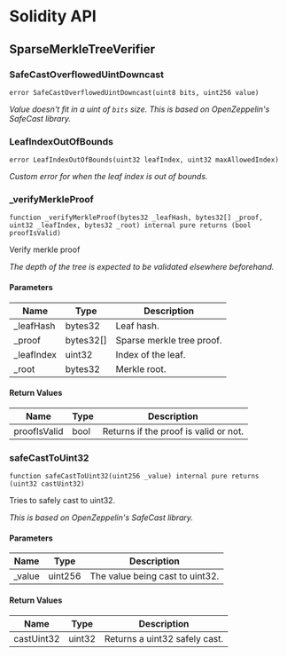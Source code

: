 # Solidity API

## SparseMerkleTreeVerifier

### SafeCastOverflowedUintDowncast

```solidity
error SafeCastOverflowedUintDowncast(uint8 bits, uint256 value)
```

_Value doesn't fit in a uint of `bits` size.
This is based on OpenZeppelin's SafeCast library._

### LeafIndexOutOfBounds

```solidity
error LeafIndexOutOfBounds(uint32 leafIndex, uint32 maxAllowedIndex)
```

_Custom error for when the leaf index is out of bounds._

### _verifyMerkleProof

```solidity
function _verifyMerkleProof(bytes32 _leafHash, bytes32[] _proof, uint32 _leafIndex, bytes32 _root) internal pure returns (bool proofIsValid)
```

Verify merkle proof

_The depth of the tree is expected to be validated elsewhere beforehand._

#### Parameters

| Name | Type | Description |
| ---- | ---- | ----------- |
| _leafHash | bytes32 | Leaf hash. |
| _proof | bytes32[] | Sparse merkle tree proof. |
| _leafIndex | uint32 | Index of the leaf. |
| _root | bytes32 | Merkle root. |

#### Return Values

| Name | Type | Description |
| ---- | ---- | ----------- |
| proofIsValid | bool | Returns if the proof is valid or not. |

### safeCastToUint32

```solidity
function safeCastToUint32(uint256 _value) internal pure returns (uint32 castUint32)
```

Tries to safely cast to uint32.

_This is based on OpenZeppelin's SafeCast library._

#### Parameters

| Name | Type | Description |
| ---- | ---- | ----------- |
| _value | uint256 | The value being cast to uint32. |

#### Return Values

| Name | Type | Description |
| ---- | ---- | ----------- |
| castUint32 | uint32 | Returns a uint32 safely cast. |


